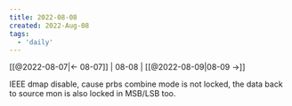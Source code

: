 ```yaml
---
title: 2022-08-08
created: 2022-Aug-08
tags:
  - 'daily'
---
```


[[@2022-08-07|<- 08-07]] | 08-08 | [[@2022-08-09|08-09 ->]]



IEEE dmap disable, cause prbs combine mode is not locked, the data back to source mon is also locked in MSB/LSB too.
